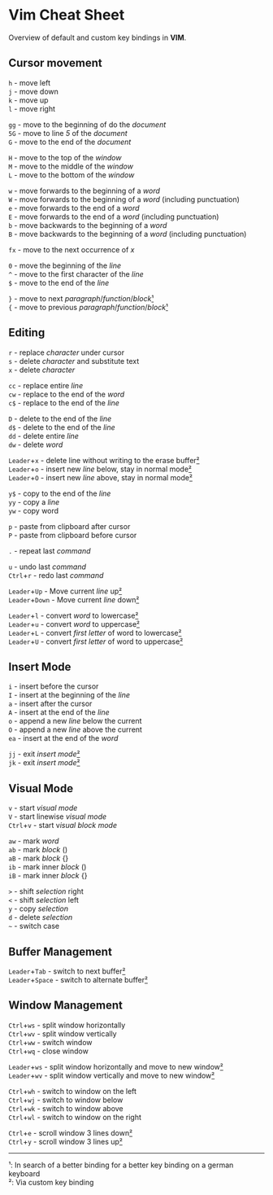 # Vim Cheat Sheet
Overview of default and custom key bindings in **VIM**.

## Cursor movement

`h` - move left  
`j` - move down  
`k` - move up  
`l` - move right

`gg` - move to the beginning of do the *document*  
`5G` - move to line *5* of the *document*  
`G` - move to the end of the *document*

`H` - move to the top of the *window*  
`M` - move to the middle of the *window*  
`L` - move to the bottom of the *window*

`w` - move forwards to the beginning of a *word*  
`W` - move forwards to the beginning of a *word* (including punctuation)  
`e` - move forwards to the end of a *word*  
`E` - move forwards to the end of a *word* (including punctuation)  
`b` - move backwards to the beginning of a *word*  
`B` - move backwards to the beginning of a *word* (including punctuation)

`fx` - move to the next occurrence of *x*

`0` - move the beginning of the *line*  
`^` - move to the first character of the *line*  
`$` - move to the end of the *line*

`}` - move to next *paragraph*/*function*/*block*[¹](#todo)  
`{` - move to previous *paragraph*/*function*/*block*[¹](#todo)  

## Editing

`r` - replace *character* under cursor  
`s` - delete *character* and substitute text  
`x` - delete *character*  

`cc` - replace entire *line*  
`cw` - replace to the end of the *word*  
`c$` - replace to the end of the *line*  

`D` - delete to the end of the *line*  
`d$` - delete to the end of the *line*  
`dd` - delete entire *line*  
`dw` - delete *word*  

`Leader`+`x` - delete line without writing to the erase buffer[²](#custom)  
`Leader`+`o` - insert new *line* below, stay in normal mode[²](#custom)  
`Leader`+`O` - insert new *line* above, stay in normal mode[²](#custom)  

`y$` - copy to the end of the *line*  
`yy` - copy a *line*  
`yw` - copy word  

`p` - paste from clipboard after cursor  
`P` - paste from clipboard before cursor  

`.` - repeat last *command*  

`u` - undo last *command*  
`Ctrl`+`r` - redo last *command*  

`Leader`+`Up` - Move current *line* up[²](#custom)  
`Leader`+`Down` - Move current *line* down[²](#custom)  

`Leader`+`l` - convert *word* to lowercase[²](#custom)  
`Leader`+`u` - convert *word* to uppercase[²](#custom)  
`Leader`+`L` - convert *first letter* of word to lowercase[²](#custom)  
`Leader`+`U` - convert *first letter* of word to uppercase[²](#custom)  

## Insert Mode

`i` - insert before the cursor  
`I` - insert at the beginning of the *line*  
`a` - insert after the cursor  
`A` - insert at the end of the *line*  
`o` - append a new *line* below the current  
`O` - append a new *line* above the current  
`ea` - insert at the end of the *word*  

`jj` - exit *insert mode*[²](#custom)  
`jk` - exit *insert mode*[²](#custom)  

## Visual Mode

`v` - start *visual mode*  
`V` - start linewise *visual mode*  
`Ctrl`+`v` - start v*isual block mode*  

`aw` - mark *word*  
`ab` - mark *block* ()  
`aB` - mark *block* {}  
`ib` - mark inner *block* ()  
`iB` - mark inner *block* {}  

`>` - shift *selection* right  
`<` - shift *selection* left  
`y` - copy *selection*  
`d` - delete *selection*  
`~` - switch case  

## Buffer Management

`Leader`+`Tab` - switch to next buffer[²](#custom)  
`Leader`+`Space` - switch to alternate buffer[²](#custom)  

## Window Management

`Ctrl`+`ws` - split window horizontally  
`Ctrl`+`wv` - split window vertically  
`Ctrl`+`ww` - switch window  
`Ctrl`+`wq` - close window  

`Leader`+`ws` - split window horizontally and move to new window[²](#custom)  
`Leader`+`wv` - split window vertically and move to new window[²](#custom)  

`Ctrl`+`wh` - switch to window on the left  
`Ctrl`+`wj` - switch to window below  
`Ctrl`+`wk` - switch to window above  
`Ctrl`+`wl` - switch to window on the right  

`Ctrl`+`e` - scroll window 3 lines down[²](#custom)  
`Ctrl`+`y` - scroll window 3 lines up[²](#custom)  

---
<a name="todo">¹</a>: In search of a better binding for a better key binding on a german keyboard  
<a name="custom">²</a>: Via custom key binding  
